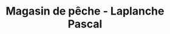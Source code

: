 ---
title: "Magasin de pêche - Laplanche Pascal"
url: /pont-leveque/magasin-de-peche-laplanche-pascal/
shop: pêche
---